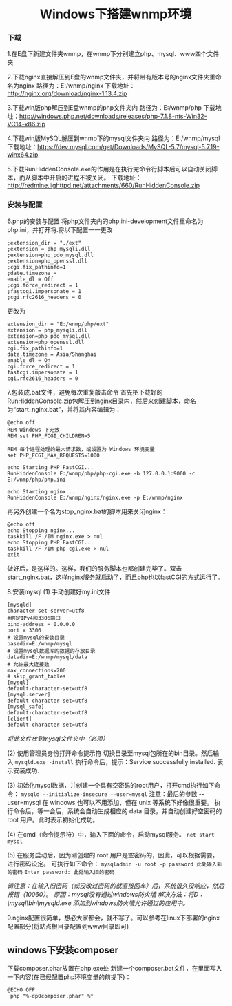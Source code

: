 # <center>Windows下搭建wnmp环境</center>
### 下载
1.在E盘下新建文件夹wnmp，在wnmp下分别建立php、mysql、www四个文件夹

2.下载nginx直接解压到E盘的wnmp文件夹，并将带有版本号的nginx文件夹重命名为nginx 路径为：E:/wnmp/nginx
下载地址：http://nginx.org/download/nginx-1.13.4.zip

3.下载win版php解压到E盘wnmp的php文件夹内 路径为：E:/wnmp/php
下载地址：http://windows.php.net/downloads/releases/php-7.1.8-nts-Win32-VC14-x86.zip

4.下载win版MySQL解压到wnmp下的mysql文件夹内 路径为：E:/wnmp/mysql
下载地址：https://dev.mysql.com/get/Downloads/MySQL-5.7/mysql-5.7.19-winx64.zip

5.下载RunHiddenConsole.exe的作用是在执行完命令行脚本后可以自动关闭脚本，而从脚本中开启的进程不被关闭。
下载地址：http://redmine.lighttpd.net/attachments/660/RunHiddenConsole.zip

### 安装与配置
6.php的安装与配置
将php文件夹内的php.ini-development文件重命名为php.ini，并打开将.将以下配置一一更改
```
;extension_dir = "./ext"
;extension = php_mysqli.dll
;extension=php_pdo_mysql.dll
;extension=php_openssl.dll
;cgi.fix_pathinfo=1
;date.timezone =
enable_dl = Off
;cgi.force_redirect = 1
;fastcgi.impersonate = 1
;cgi.rfc2616_headers = 0
```
更改为
```
extension_dir = "E:/wnmp/php/ext"
extension = php_mysqli.dll
extension=php_pdo_mysql.dll
extension=php_openssl.dll
cgi.fix_pathinfo=1
date.timezone = Asia/Shanghai
enable_dl = On
cgi.force_redirect = 1
fastcgi.impersonate = 1
cgi.rfc2616_headers = 0
```
7.包装成.bat文件，避免每次重复敲击命令
首先把下载好的RunHiddenConsole.zip包解压到nginx目录内，然后来创建脚本，命名为“start_nginx.bat”，并将其内容编辑为：
```
@echo off
REM Windows 下无效
REM set PHP_FCGI_CHILDREN=5

REM 每个进程处理的最大请求数，或设置为 Windows 环境变量
set PHP_FCGI_MAX_REQUESTS=1000

echo Starting PHP FastCGI...
RunHiddenConsole E:/wnmp/php/php-cgi.exe -b 127.0.0.1:9000 -c E:/wnmp/php/php.ini

echo Starting nginx...
RunHiddenConsole E:/wnmp/nginx/nginx.exe -p E:/wnmp/nginx
```
再另外创建一个名为stop_nginx.bat的脚本用来关闭nginx：

```
@echo off
echo Stopping nginx...
taskkill /F /IM nginx.exe > nul
echo Stopping PHP FastCGI...
taskkill /F /IM php-cgi.exe > nul
exit
```

做好后，是这样的。这样，我们的服务脚本也都创建完毕了。双击start_nginx.bat，这样nginx服务就启动了，而且php也以fastCGI的方式运行了。

8.安装mysql
(1) 手动创建好my.ini文件
```
[mysqld]
character-set-server=utf8
#绑定IPv4和3306端口
bind-address = 0.0.0.0
port = 3306
# 设置mysql的安装目录
basedir=E:/wnmp/mysql
# 设置mysql数据库的数据的存放目录
datadir=E:/wnmp/mysql/data
# 允许最大连接数
max_connections=200
# skip_grant_tables
[mysql]
default-character-set=utf8
[mysql.server]
default-character-set=utf8
[mysql_safe]
default-character-set=utf8
[client]
default-character-set=utf8
```
*将此文件放到mysql文件夹中（必须）*

(2) 使用管理员身份打开命令提示符
切换目录至mysql包所在的bin目录。然后输入 `mysqld.exe -install`
执行命令后，提示：Service successfully installed. 表示安装成功.

(3) 初始化mysql数据，并创建一个具有空密码的root用户，打开cmd执行如下命令：
`mysqld --initialize-insecure --user=mysql`
注意：最后的参数 --user=mysql 在 windows 也可以不用添加，但在 unix 等系统下好像很重要。
执行命令后，等一会后，系统会自动生成相应的 data 目录，并自动创建好空密码的 root 用户。此时表示初始化成功。

(4) 在cmd（命令提示符）中，输入下面的命令，启动mysql服务。
`net start mysql`

(5) 在服务启动后，因为刚创建的 root 用户是空密码的，因此，可以根据需要，进行密码设定。
可执行如下命令：
`mysqladmin -u root -p password 此处输入新的密码`
`Enter password: 此处输入旧的密码`

*请注意：在输入旧密码（或没改过密码的就直接回车）后，系统很久没响应，然后报错（10060）。
原因：mysql没有通过windows防火墙
解决方法：将D：\mysql\bin\mysqld.exe 添加到windows防火墙允许通过的应用中。*

9.nginx配置很简单，想必大家都会，就不写了。可以参考在linux下部署的nginx配置部分(将站点根目录配置到www目录即可)

## windows下安装composer
下载composer.phar放置在php.exe处
新建一个composer.bat文件，在里面写入一下内容(在已经配置php环境变量的前提下)：
```
@ECHO OFF  
 php "%~dp0composer.phar" %*  
```